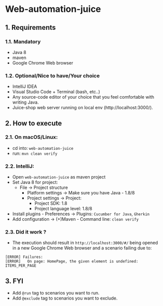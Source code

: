 # Web-automation-juice

## 1. Requirements
### 1.1. Mandatory
* Java 8
* maven
* Google Chrome Web browser
### 1.2. Optional/Nice to have/Your choice
* IntelliJ IDEA
* Visual Studio Code + Terminal (bash, etc..)
* Any source-code editor of your choice that you feel comfortable with writing Java.
* Juice-shop web server running on local env (http://localhost:3000/).
## 2. How to execute
### 2.1. On macOS/Linux:
* cd into: `web-automation-juice`
* run: `mvn clean verify`
### 2.2. IntelliJ:
* Open `web-automation-juice` as maven project
* Set Java 8 for project:
  * File -> Project structure
      * Platform settings -> Make sure you have Java - 1.8/8
      * Project settings -> Project:
        * Project SDK: 1.8
        * Project language level: 1.8/8
* Install plugins - Preferences -> Plugins: `Cucumber for Java`, `Gherkin`
* Add configuration -> (+)Maven - Command line: `clean verify`
### 2.3. Did it work ?
* The execution should result in `http://localhost:3000/#/` being opened in a new Google Chrome Web browser and a scenario failing due to:
```
[ERROR] Failures:
[ERROR]   On page: HomePage, the given element is undefined: ITEMS_PER_PAGE
```
## 3. FYI
* Add `@run` tag to scenarios you want to run.<br>
* Add `@exclude` tag to scenarios you want to exclude.<br>
